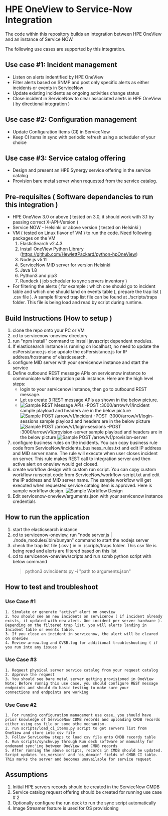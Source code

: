 # HPE OneView to Service-Now Integration
The code within this repository builds an integration between HPE OneView and an instance of Service NOW.

The following use cases are supported by this integration.

## Use case #1: Incident management

- Listen on alerts indentified by HPE OneView
- Filter alerts based on SNMP and post only specific alerts as either incidents or events in ServiceNow 
- Update existing incidents as ongoing activities change status
- Close incident in ServiceNow to clear associated alerts in HPE OneView ( by directional integration )

## Use case #2: Configuration management

- Update Configuration Items (CI) in ServiceNow
- Keep CI items in sync with periodic refresh using a scheduler of your choice

## Use case #3: Service catalog offering

- Design and present an HPE Synergy service offering in the service catalog
- Provision bare metal server when requested from the service catalog. 

## Pre-requisites ( Software dependancies to run this integration )

- HPE OneView 3.0 or above ( tested on 3.0, it should work with 3.1 by passing correct X-API-Version )
- Service NOW - Helsinki  or above version ( tested on Helsinki )
- VM ( tested on Linux flavor of VM ) to run the code. Need following packages on the VM
    1. ElasticSearch v2.4.3
    2. Install OneView Python Library (https://github.com/HewlettPackard/python-hpOneView)
    3. Node.js v5.11 
    4. ServiceNow MID server for version Helsinki
    5. Java 1.8
    6. Python3 and pip3
    7. Rundeck ( job scheduler to sync servers inventory )
- For filtering the alerts ( for example : which one should go to incident table and which one should land on events table ), prepare
  the trap list ( .csv file ). A sample filtered trap list file can be found at ./scripts/traps folder. This file is being load and read
  by script during runtime.

## Build Instructions (How to setup )
1. clone the repo onto your PC or VM
2. cd to servicenow-oneview directory
3. run "npm install" command to install javascript dependent modules.
4. If elasticsearch instance is running on localhost, no need to update the esPersistance.js else update the esPersistance.js for IP address/hostname of elasticsearch. 
5. configure MID server with your servicenow instance and start the service
5. Define outbound REST message APIs on servicenow instance to communicate with integration pack instance. Here are the high level steps:
    - login to your servicenow instance, then go to outbound REST message. 
    - Let us create 3 REST message APIs as shown in the below picture. 
    - ![Sample REST Message APIs](https://github.com/HewlettPackard/servicenow-oneview/blob/master/images/REST_Messages%20_%20ServiceNow.png)
        -POST <base url>:3000/arrow/v1/incident
            sample playload and headers are in the below picture
            ![Sample POST /arrow/v1/incident](https://github.com/HewlettPackard/servicenow-oneview/blob/master/images/REST_POST_ALERT_%20ServiceNow.png)
        -POST <base url>:3000/arrow/v1/login-sessions
            sample playload and headers are in the below picture
            ![Sample POST /arrow/v1/login-sessions](https://github.com/HewlettPackard/servicenow-oneview/blob/master/images/REST_POST_LOGIN-SESSIONS_%20ServiceNow.png)
        -POST <base url>:3000/arrow/v1/provision-server
            sample playload and headers are in the below picture
            ![Sample POST /arrow/v1/provision-server](https://github.com/HewlettPackard/servicenow-oneview/blob/master/images/REST_POST_SERVER_PROVISION_%20ServiceNow.png)
6. configure business rules on the incidents. You can copy business rule code from ServiceNow/incidents_business_rules.txt and edit IP address and MID server name. The rule will execute when user closes incident on server. This rule makes REST call to integration server and then active alert on oneview would get closed.
7. create workflow design with custom run script. You can copy custom workflow runscript code from ServiceNow/workflow-script.txt and edit the IP address and MID server name. The sample workflow will get executed when requested service catalog item is approved. Here is sample workflow design.
    ![Sample Workflow Design](https://github.com/HewlettPackard/servicenow-oneview/blob/master/images/Workflow_Design_ServiceNow.png)
7. Edit servicenow-oneview/arguments.json with your servicenow instance credentials

## How to run the application  
1. start the elasticsearch instance
2. cd to servicenow-oneview, run "node server.js |  ./node_modules/.bin/bunyan" command to start the nodejs server
3. check the trap list file (.csv ) in in ./scripts/traps folder. This csv file is being read and alerts are filtered based on this list
4. cd to servicenow-oneview/scripts and run scmb python script with below command
    >python3 ovincidents.py -i "path to arguments.json"

## How to test and troubleshoot
### Use Case #1
    1. Simulate or generate "active" alert on oneview
    2. You should see an new incidents on servicenow ( if incident already exists, it updated with new alert. One incident per server hardware ). Depending on the filtered trap list, you will alerts landing in Incident table or events table.
    3. If you close an incident in servicenow, the alert will be cleared on oneview
    4. Review arrow.log and OVSB.log for additional troubleshooting ( if you run into any issues )
### Use Case #3
    1. Request physical server service catalog from your request catalog
    2. Approve the request
    3. You should see bare metal server getting provisioned in OneView
    Note: Before runnig this use case, you should configure REST message endpoints and should do basic testing to make sure your         connections and endpoints are working
### Use Case #2
    1. For running configuration management use case, you should have prior knowledge of ServiceNow CDMB records and uploading CMDB records either using csv file or some othe mechanism.
    2. run scripts/load_ci_items.py script to get servers list from OneView and store into csv file
    3. Follow ServiceNow steps to load csv file onto CMDB records table
    4. Run scripts/synchw.py through Run deck software or manually for ondemand sync'ing between OneView and CMDB records
    5. After running the above scripts, records in CMDB should be updated. Script updates 'os_version' and 'os_domain' fields of CMDB CI table. This marks the server and becomes unavailable for service request
## Assumptions
1. Initial HPE servers records should be created in the ServiceNow CMDB
2. Service catalog request offering should be created for running use case # 2
3. Optionally configure the run deck to run the sync script automatically
4. Image Streamer feature is used for OS provisioning
